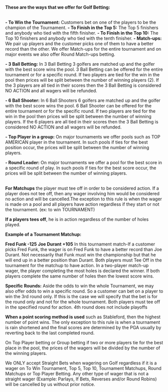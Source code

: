 **These are the ways that we offer for Golf Betting:**

\
**- To Win the Tournament:** Customers bet on one of the players to be the champion of the Tournament.
**- To Finish in the Top 5:** The Top 5 finishers and anybody who tied with the fifth finisher.
**- To Finish in the Top 10:** The Top 10 finishers and anybody who tied with the tenth finisher.
**- Match-ups:** We pair up players and the customer picks one of them to have a better record than the other. We offer Match-ups for the entire tournament and on major events we also offer Round Match-ups betting.

**- 3 Ball Betting:** In 3 Ball Betting 3 golfers are matched up and the golfer with the best score wins the pool. 3 Ball Betting can be offered for the entire tournament or for a specific round. If two players are tied for the win in the pool then prices will be split between the number of winning players (2). If the 3 players are all tied in their scores then the 3 Ball Betting is considered NO ACTION and all wagers will be refunded.

**- 6 Ball Shooter:** In 6 Ball Shooters 6 golfers are matched up and the golfer with the best score wins the pool. 6 Ball Shooter can be offered for the entire tournament or for the specific round. If two players are tied for the win in the pool then prices will be split between the number of winning players. If the 6 players are all tied in their scores then the 3 Ball Betting is considered NO ACTION and all wagers will be refunded.

**- Top Player in a group:** On major tournaments we offer pools such as TOP AMERICAN player in the tournament. In such pools if ties for the best position occur, the prices will be split between the number of winning players.

**- Round Leader:** On major tournaments we offer a pool for the best score in a specific round of play. In such pools if ties for the best score occur, the prices will be split between the number of winning players.

\
**For Matchups** the player must tee off in order to be considered action. If a player does not tee off, then any wager involving him would be considered no action and will be cancelled.The exception to this rule is when the wager is made on a pool and all players have action regardless if they start or not the tournament. (ex: to win TOURNAMENT)

**If a players tees off**, he is in action regardless of the number of holes played.

**Example of a Tournament Matchup:**

**Fred Funk -125**
**Joe Durant +105**
In this tournament match-If a customer picks Fred Funk, the wager is on Fred Funk to have a better record than Joe Durant. Not necessarily that Funk must win the championship but that he will end up in a better position than Durant. Both players must Tee Off in the tournament for the matchup to have action. In a two-player match-up wager, the player completing the most holes is declared the winner. If both players complete the same number of holes then the lowest score wins.

**Specific Rounds:** Aside the odds to win the whole Tournament, we may also offer odds to win a specific round. So a customer can bet on a player to win the 3rd round only. If this is the case we will specify that the bet is for the round only and not for the whole tournament. Both players must tee off in the specified round for action. 4th round does not include playoffs

**When a point scoring method is used** such as Stableford, then the highest number of point wins. The only exception to this rule is when a tournament is rain shortened and the final scores are determined by the PGA usually by reverting back to the last completed round.

On Top Player betting or Group betting if two or more players tie for the best place in the pool, the prices of the wagers will be divided by the number of the winning players.

We ONLY accept Straight Bets when wagering on Golf regardless if it is a wager on To Win Tournament, Top 5, Top 10, Tournament Matchups, Round Matchups or Top Player Betting. Any other type of wager that is not a straight wager (Example: Parlays, If Bets, Reverses and/or Round Robins) will be cancelled by us without prior notice.

